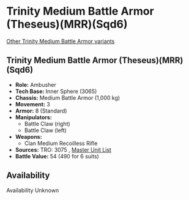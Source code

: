 # Trinity Medium Battle Armor (Theseus)(MRR)(Sqd6) 

[Other Trinity Medium Battle Armor variants](../trinity_medium_battle_armor.md) 

## Trinity Medium Battle Armor (Theseus)(MRR)(Sqd6) 

- **Role:** Ambusher 
- **Tech Base:** Inner Sphere (3065) 
- **Chassis:** Medium Battle Armor (1,000 kg) 
- **Movement:** 3 
- **Armor:** 8 (Standard) 
- **Manipulators:** 
  - Battle Claw (right) 
  - Battle Claw (left) 
- **Weapons:** 
  - Clan Medium Recoilless Rifle 
- **Sources:** TRO: 3075 , [Master Unit List](http://masterunitlist.info/Unit/Details/9060) 
- **Battle Value:** 54 (490 for 6 suits) 

## Availability 

Availability Unknown 

